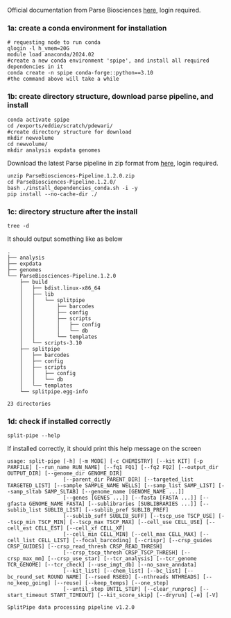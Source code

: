 Official documentation from Parse Biosciences [here](https://support.parsebiosciences.com/hc/en-us/articles/23060102930580-Pipeline-Installation-Current-Version), login required.

### 1a: create a conda environment for installation
```
# requesting node to run conda
qlogin -l h_vmem=20G
module load anaconda/2024.02
#create a new conda environment 'spipe', and install all required dependencies in it
conda create -n spipe conda-forge::python==3.10
#the command above will take a while
```

### 1b: create directory structure, download parse pipeline, and install
```
conda activate spipe
cd /exports/eddie/scratch/pdewari/
#create directory structure for download
mkdir newvolume
cd newvolume/
mkdir analysis expdata genomes
```
Download the latest Parse pipeline in zip format from [here](https://support.parsebiosciences.com/hc/en-us/articles/17200056667924-Pipeline-Download-Current-Version), login required.

```
unzip ParseBiosciences-Pipeline.1.2.0.zip
cd ParseBiosciences-Pipeline.1.2.0/
bash ./install_dependencies_conda.sh -i -y
pip install --no-cache-dir ./
```
### 1c: directory structure after the install
```
tree -d
```
It should output something like as below
```
.
├── analysis
├── expdata
├── genomes
└── ParseBiosciences-Pipeline.1.2.0
    ├── build
    │   ├── bdist.linux-x86_64
    │   ├── lib
    │   │   └── splitpipe
    │   │       ├── barcodes
    │   │       ├── config
    │   │       ├── scripts
    │   │       │   ├── config
    │   │       │   └── db
    │   │       └── templates
    │   └── scripts-3.10
    ├── splitpipe
    │   ├── barcodes
    │   ├── config
    │   ├── scripts
    │   │   ├── config
    │   │   └── db
    │   └── templates
    └── splitpipe.egg-info

23 directories

```
### 1d: check if installed correctly
```
split-pipe --help
```
If installed correctly, it should print this help message on the screen

```
usage: split-pipe [-h] [-m MODE] [-c CHEMISTRY] [--kit KIT] [-p PARFILE] [--run_name RUN_NAME] [--fq1 FQ1] [--fq2 FQ2] [--output_dir OUTPUT_DIR] [--genome_dir GENOME_DIR]
                  [--parent_dir PARENT_DIR] [--targeted_list TARGETED_LIST] [--sample SAMPLE_NAME WELLS] [--samp_list SAMP_LIST] [--samp_sltab SAMP_SLTAB] [--genome_name [GENOME_NAME ...]]
                  [--genes [GENES ...]] [--fasta [FASTA ...]] [--gfasta GENOME_NAME FASTA] [--sublibraries [SUBLIBRARIES ...]] [--sublib_list SUBLIB_LIST] [--sublib_pref SUBLIB_PREF]
                  [--sublib_suff SUBLIB_SUFF] [--tscp_use TSCP_USE] [--tscp_min TSCP_MIN] [--tscp_max TSCP_MAX] [--cell_use CELL_USE] [--cell_est CELL_EST] [--cell_xf CELL_XF]
                  [--cell_min CELL_MIN] [--cell_max CELL_MAX] [--cell_list CELL_LIST] [--focal_barcoding] [--crispr] [--crsp_guides CRSP_GUIDES] [--crsp_read_thresh CRSP_READ_THRESH]
                  [--crsp_tscp_thresh CRSP_TSCP_THRESH] [--crsp_max_mm] [--crsp_use_star] [--tcr_analysis] [--tcr_genome TCR_GENOME] [--tcr_check] [--use_imgt_db] [--no_save_anndata]
                  [--kit_list] [--chem_list] [--bc_list] [--bc_round_set ROUND NAME] [--rseed RSEED] [--nthreads NTHREADS] [--no_keep_going] [--reuse] [--keep_temps] [--one_step]
                  [--until_step UNTIL_STEP] [--clear_runproc] [--start_timeout START_TIMEOUT] [--kit_score_skip] [--dryrun] [-e] [-V]

SplitPipe data processing pipeline v1.2.0
```

